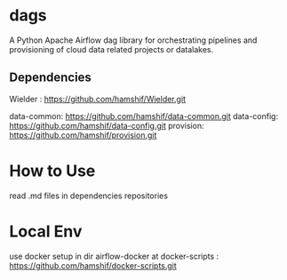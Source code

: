 
dags
==

A Python Apache Airflow dag library for orchestrating pipelines and provisioning of
cloud data related projects or datalakes.

Dependencies
-
Wielder : https://github.com/hamshif/Wielder.git

data-common:  https://github.com/hamshif/data-common.git
data-config:  https://github.com/hamshif/data-config.git
provision:  https://github.com/hamshif/provision.git


How to Use
=
read .md files in dependencies repositories

Local Env
=
use docker setup in dir airflow-docker at
docker-scripts : https://github.com/hamshif/docker-scripts.git